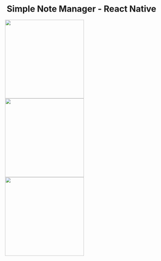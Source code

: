 

<h1 align="center">
  Simple Note Manager - React Native
</h1>




<img src="https://github.com/user-attachments/assets/926ebe08-b183-4135-abf7-de64d7340bb2" width="260">
<img src="https://github.com/user-attachments/assets/3a13fb3a-ed9f-4aaa-bc7b-0c6b03518bde" width="260" >
<img src="https://github.com/user-attachments/assets/1243d7c7-9f87-4f41-860a-a8b8e0b40861" width="260">
